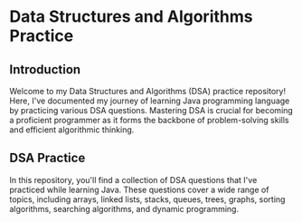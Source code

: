 # Data Structures and Algorithms Practice

## Introduction

Welcome to my Data Structures and Algorithms (DSA) practice repository! Here, I've documented my journey of learning Java programming language by practicing various DSA questions. Mastering DSA is crucial for becoming a proficient programmer as it forms the backbone of problem-solving skills and efficient algorithmic thinking.

## DSA Practice

In this repository, you'll find a collection of DSA questions that I've practiced while learning Java. These questions cover a wide range of topics, including arrays, linked lists, stacks, queues, trees, graphs, sorting algorithms, searching algorithms, and dynamic programming.

